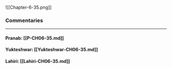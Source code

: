 ![[Chapter-6-35.png]]

### Commentaries

---

#### Pranab: [[P-CH06-35.md]]

#### Yukteshwar: [[Yukteshwar-CH06-35.md]]

#### Lahiri: [[Lahiri-CH06-35.md]]
